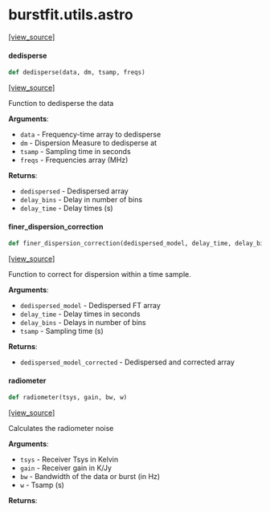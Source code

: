 <a name="burstfit.utils.astro"></a>
# burstfit.utils.astro

[[view_source]](https://github.com/thepetabyteproject/burstfit/blob/dc85c0cff44e1449b8d9cf13ea1a6d76604d258f/burstfit/utils/astro.py#L1)

<a name="burstfit.utils.astro.dedisperse"></a>
#### dedisperse

```python
def dedisperse(data, dm, tsamp, freqs)
```

[[view_source]](https://github.com/thepetabyteproject/burstfit/blob/dc85c0cff44e1449b8d9cf13ea1a6d76604d258f/burstfit/utils/astro.py#L4)

Function to dedisperse the data

**Arguments**:

- `data` - Frequency-time array to dedisperse
- `dm` - Dispersion Measure to dedisperse at
- `tsamp` - Sampling time in seconds
- `freqs` - Frequencies array (MHz)
  

**Returns**:

- `dedispersed` - Dedispersed array
- `delay_bins` - Delay in number of bins
- `delay_time` - Delay times (s)

<a name="burstfit.utils.astro.finer_dispersion_correction"></a>
#### finer\_dispersion\_correction

```python
def finer_dispersion_correction(dedispersed_model, delay_time, delay_bins, tsamp)
```

[[view_source]](https://github.com/thepetabyteproject/burstfit/blob/dc85c0cff44e1449b8d9cf13ea1a6d76604d258f/burstfit/utils/astro.py#L35)

Function to correct for dispersion within a time sample.

**Arguments**:

- `dedispersed_model` - Dedispersed FT array
- `delay_time` - Delay times in seconds
- `delay_bins` - Delays in number of bins
- `tsamp` - Sampling time (s)
  

**Returns**:

- `dedispersed_model_corrected` - Dedispersed and corrected array

<a name="burstfit.utils.astro.radiometer"></a>
#### radiometer

```python
def radiometer(tsys, gain, bw, w)
```

[[view_source]](https://github.com/thepetabyteproject/burstfit/blob/dc85c0cff44e1449b8d9cf13ea1a6d76604d258f/burstfit/utils/astro.py#L63)

Calculates the radiometer noise

**Arguments**:

- `tsys` - Receiver Tsys in Kelvin
- `gain` - Receiver gain in K/Jy
- `bw` - Bandwidth of the data or burst (in Hz)
- `w` - Tsamp (s)
  

**Returns**:


